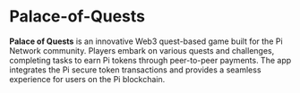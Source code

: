 # Palace-of-Quests
**Palace of Quests** is an innovative Web3 quest-based game built for the Pi Network community. Players embark on various quests and challenges, completing tasks to earn Pi tokens through peer-to-peer payments. The app integrates the Pi secure token transactions and provides a seamless experience for users on the Pi blockchain.
